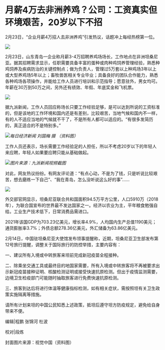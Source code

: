 # 月薪4万去非洲养鸡？公司：工资真实但环境艰苦，20岁以下不招

2月23日，“企业月薪4万招人去非洲养鸡”引发热议，话题冲上每经热榜第一位。

![](https://inews.gtimg.com/newsapp_bt/0/15685317754/1000)

2月23日，山东青岛一企业称月薪3-4万招聘养鸡场场长，工作地点在非洲坦桑尼亚。据其招聘需求显示，任职需要具备丰富的蛋种或肉种鸡饲养管理经验，熟悉种鸡饲养及疾病防治的关键控制点；做为负责人，管理过5万套以上种鸡场3年以上或大型养鸡场5年以上；畜牧兽医相关专业毕业；具备良好的团队合作能力，熟悉各种鸡场各项操作，并能给工作人员进行培训和示范指导；愿意驻外，男女均可。年薪在30万到50万之间，另外还有绩效、年假、年底奖金和飞机票。

![](https://inews.gtimg.com/newsapp_bt/0/15685317758/1000)

据九派新闻，工作人员回应称场长只要工作经验足够，是可以达到所说的工资标准的，但是该地的工作环境和国内还是有差别，比较艰苦，当地气候和国内不一样，有的人不适应当地的气候就不干了，不是所有人都可以适应的。“有很多发简历的，真正适合的不是特别多。”

![](https://inews.gtimg.com/newsapp_bt/0/15685317876/1000)_每日经济新闻 刘国梅 摄 （资料图）_

工作人员还表示，场长需要工作经验足的人担任，所以不考虑20岁以下的年轻人来应聘，年轻人如果要应聘只能从基础做起。

![](https://inews.gtimg.com/newsapp_bt/0/15685317880/1000)_图片来源：九派新闻视频截图_

对此，网友热议纷纷。有网友评论道：“有点心动，不是为了钱，只是听说比较艰苦，想去磨练一下自己”、“我在青岛，怎么没听说这么好的事”......

![](https://inews.gtimg.com/newsapp_bt/0/15685317887/1000)

外交部官网显示，坦桑尼亚联合共和国面积94.5万平方公里，人口5910万（2018年），为联合国宣布的世界最不发达国家之一。经济以农业为主，平年粮食勉强自给。工业生产技术低下，日常消费品需进口。

2021年该国GDP为703.23亿美元，增长率4.9%，人均国内生产总值1190美元；通货膨胀率3.7%；外债总额278.36亿美元，外汇储备为63.86亿美元。

2月14日，中国驻坦桑尼亚大使馆发布领事提醒称，近期，坦桑尼亚卫生部发布第12号旅行提醒，调整关于国际旅行的防控举措，主要内容有：

一、建议所有入境或中转旅客来坦前完成新冠疫苗全程接种。

二、除乘坐交通工具或最终目的地国家需要，所有入境或中转旅客将不再被要求出示新冠疫苗接种证明、核酸检测证明或接受快速抗原检测。但出于疫情监测需要，边境卫生检疫部门可能随时抽取旅客进行免费快速抗原检测。

三、旅客到达后将进行体温等健康指标检测，如有相关症状，需按照坦有关卫生政策实施隔离等措施。

请所有计划来坦的中国公民知悉上述政策，抵坦后遵守坦方防疫规定，避免给自身带来不便。

编辑|程鹏 张锦河 杜波

校对|段炼

封面图片来源：视觉中国（资料图）

